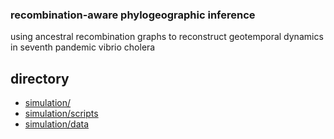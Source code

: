 ### recombination-aware phylogeographic inference 
using ancestral recombination graphs to reconstruct geotemporal dynamics in seventh pandemic vibrio cholera 

## directory 
- [simulation/](https://github.com/blab/cholera/tree/main/arg/simulation) 
- [simulation/scripts](https://github.com/blab/cholera/tree/main/arg/simulation/scripts) 
- [simulation/data](https://github.com/blab/cholera/tree/main/arg/simulation/data)
